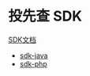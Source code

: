 # 投先查 SDK

<a target="_blank" href="http://open.bee110.com/sdk-doc/">SDK文档</a>

- [sdk-java](sdk-java)
- [sdk-php](sdk-php)
